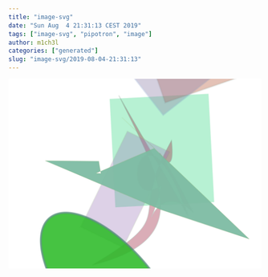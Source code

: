 ```yaml
---
title: "image-svg"
date: "Sun Aug  4 21:31:13 CEST 2019"
tags: ["image-svg", "pipotron", "image"]
author: m1ch3l
categories: ["generated"]
slug: "image-svg/2019-08-04-21:31:13"
---
```


![](image.svg)
